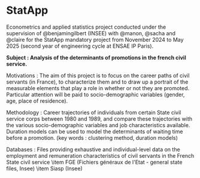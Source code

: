 # StatApp
Econometrics and applied statistics project conducted under the supervision of @benjamingilbert (INSEE) with @manon, @sacha and @claire for the StatApp mandatory project from November 2024 to May 2025 (second year of engineering cycle at ENSAE IP Paris). 

**Subject : Analysis of the determinants of promotions in the french civil service.**

Motivations : The aim of this project is to focus on the career paths of civil servants (in France), to characterize them and to draw up a portrait of the measurable elements that play a role in whether or not they are promoted. Particular attention will be paid to socio-demographic variables (gender, age, place of residence).

Methodology : Career trajectories of individuals from certain State civil service corps between 1980 and 1989, and compare these trajectories with the various socio-demographic variables and job characteristics available. Duration models can be used to model the determinants of waiting time before a promotion. (key words : clustering method, duration models)

Databases : Files providing exhaustive and individual-level data on the employment and remuneration characteristics of civil servants in the French State civil service 
\item FGE (Fichiers généraux de l'Etat - general state files, Insee) 
\item Siasp (Insee)

